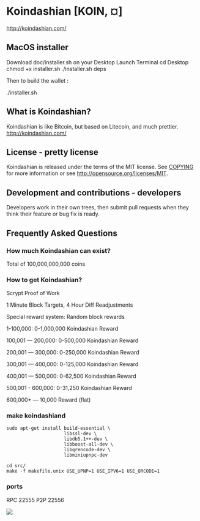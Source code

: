 # Koindashian [KOIN, ¤]
http://koindashian.com/

## MacOS installer
Download doc/installer.sh on your Desktop
Launch Terminal
cd Desktop
chmod +x installer.sh
./installer.sh deps

Then to build the wallet :

./installer.sh 

## What is Koindashian?
Koindashian is like Bitcoin, but based on Litecoin, and much prettier.
http://koindashian.com/

## License - pretty license
Koindashian is released under the terms of the MIT license. See [COPYING](COPYING)
for more information or see http://opensource.org/licenses/MIT.

## Development and contributions - developers
Developers work in their own trees, then submit pull requests when they think
their feature or bug fix is ready.

## Frequently Asked Questions

### How much Koindashian can exist?
Total of 100,000,000,000 coins

### How to get Koindashian?
Scrypt Proof of Work

1 Minute Block Targets, 4 Hour Diff Readjustments

Special reward system: Random block rewards

1-100,000: 0-1,000,000 Koindashian Reward

100,001 — 200,000: 0-500,000 Koindashian Reward

200,001 — 300,000: 0-250,000 Koindashian Reward

300,001 — 400,000: 0-125,000 Koindashian Reward

400,001 — 500,000: 0-62,500 Koindashian Reward

500,001 - 600,000: 0-31,250 Koindashian Reward

600,000+ — 10,000 Reward (flat)

### make koindashiand

    sudo apt-get install build-essential \
                         libssl-dev \
                         libdb5.1++-dev \
                         libboost-all-dev \
                         libqrencode-dev \
                         libminiupnpc-dev

    cd src/
    make -f makefile.unix USE_UPNP=1 USE_IPV6=1 USE_QRCODE=1

### ports
RPC 22555
P2P 22556

![](http://Koindashian.com)
